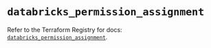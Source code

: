 # `databricks_permission_assignment`

Refer to the Terraform Registry for docs: [`databricks_permission_assignment`](https://registry.terraform.io/providers/databricks/databricks/1.51.0/docs/resources/permission_assignment).
